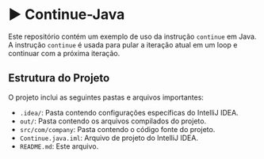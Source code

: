 # ▶️ Continue-Java
Este repositório contém um exemplo de uso da instrução `continue` em Java. A instrução `continue` é usada para pular a iteração atual em um loop e continuar com a próxima iteração.

## Estrutura do Projeto
O projeto inclui as seguintes pastas e arquivos importantes:

- `.idea/`: Pasta contendo configurações específicas do IntelliJ IDEA.
- `out/`: Pasta contendo os arquivos compilados do projeto.
- `src/com/company`: Pasta contendo o código fonte do projeto.
- `Continue.java.iml`: Arquivo de projeto do IntelliJ IDEA.
- `README.md`: Este arquivo.
